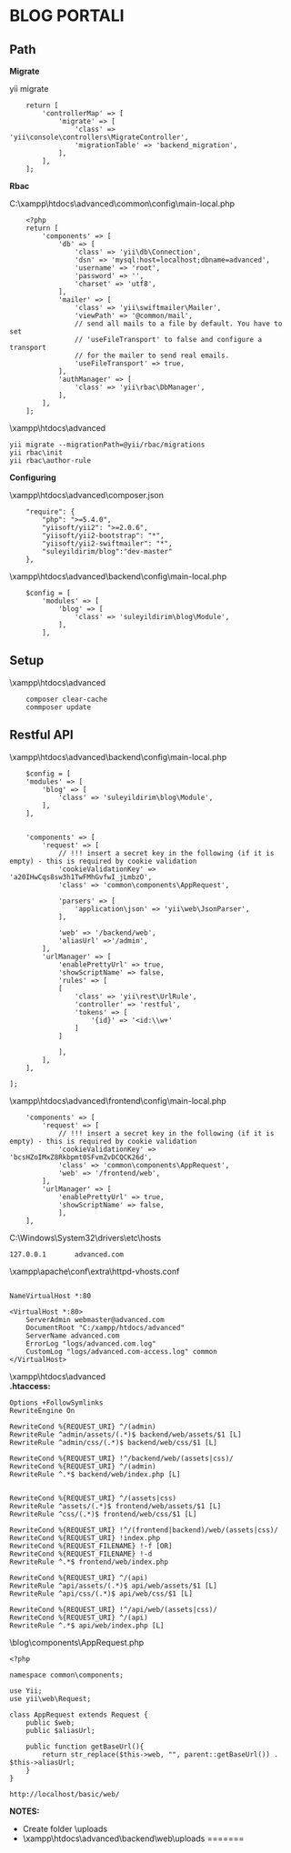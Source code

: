 BLOG PORTALI
============

Path
----


<b>Migrate</b>


yii migrate



```
	return [
		'controllerMap' => [
			'migrate' => [
				'class' => 'yii\console\controllers\MigrateController',
				'migrationTable' => 'backend_migration',
			],
		],
	];
```


<b>Rbac</b>

C:\xampp\htdocs\advanced\common\config\main-local.php
```
	<?php
	return [
		'components' => [
			'db' => [
				'class' => 'yii\db\Connection',
				'dsn' => 'mysql:host=localhost;dbname=advanced',
				'username' => 'root',
				'password' => '',
				'charset' => 'utf8',
			],
			'mailer' => [
				'class' => 'yii\swiftmailer\Mailer',
				'viewPath' => '@common/mail',
				// send all mails to a file by default. You have to set
				// 'useFileTransport' to false and configure a transport
				// for the mailer to send real emails.
				'useFileTransport' => true,
			],
			'authManager' => [
				'class' => 'yii\rbac\DbManager',
			],
		],
	];
```

\xampp\htdocs\advanced

```
yii migrate --migrationPath=@yii/rbac/migrations
yii rbac\init
yii rbac\author-rule

```

<b>Configuring</b>

\xampp\htdocs\advanced\composer.json

```
	"require": {
        "php": ">=5.4.0",
		"yiisoft/yii2": ">=2.0.6",
		"yiisoft/yii2-bootstrap": "*",
		"yiisoft/yii2-swiftmailer": "*",
		"suleyildirim/blog":"dev-master"
    },
```


\xampp\htdocs\advanced\backend\config\main-local.php

```	
	$config = [
		'modules' => [
			'blog' => [
				'class' => 'suleyildirim\blog\Module',
			],
		],
```


Setup
-----

\xampp\htdocs\advanced
```
	composer clear-cache
	commposer update
```

Restful API
-----------

\xampp\htdocs\advanced\backend\config\main-local.php

```	
	$config = [
    'modules' => [
        'blog' => [
            'class' => 'suleyildirim\blog\Module',
        ],
    ],
	

    'components' => [
        'request' => [
            // !!! insert a secret key in the following (if it is empty) - this is required by cookie validation
            'cookieValidationKey' => 'a20IHwCqs8sw3h1TwFMhGvfwI_jLmbzO',
            'class' => 'common\components\AppRequest',

            'parsers' => [
                'application\json' => 'yii\web\JsonParser',
            ],

            'web' => '/backend/web',
            'aliasUrl' =>'/admin',
        ],
        'urlManager' => [
            'enablePrettyUrl' => true,
            'showScriptName' => false,
            'rules' => [
            [
                'class' => 'yii\rest\UrlRule',
                'controller' => 'restful',
                'tokens' => [
                    '{id}' => '<id:\\w+'
                ]
            ]

            ],
        ],
    ],
    
];
```

\xampp\htdocs\advanced\frontend\config\main-local.php

```	
	'components' => [
        'request' => [
            // !!! insert a secret key in the following (if it is empty) - this is required by cookie validation
            'cookieValidationKey' => 'bcsHZoIMxZ8Rkbpmt0SFvmZvDCQCK26d',
            'class' => 'common\components\AppRequest',
            'web' => '/frontend/web',
        ],
        'urlManager' => [
            'enablePrettyUrl' => true,
            'showScriptName' => false,
            ],
    ],
```
C:\Windows\System32\drivers\etc\hosts


```
127.0.0.1       advanced.com
```

\xampp\apache\conf\extra\httpd-vhosts.conf

```

NameVirtualHost *:80

<VirtualHost *:80>
    ServerAdmin webmaster@advanced.com
    DocumentRoot "C:/xampp/htdocs/advanced"
    ServerName advanced.com
    ErrorLog "logs/advanced.com.log"
    CustomLog "logs/advanced.com-access.log" common
</VirtualHost>

```


\xampp\htdocs\advanced\
**.htaccess:**

```
Options +FollowSymlinks
RewriteEngine On

RewriteCond %{REQUEST_URI} ^/(admin)
RewriteRule ^admin/assets/(.*)$ backend/web/assets/$1 [L]
RewriteRule ^admin/css/(.*)$ backend/web/css/$1 [L]

RewriteCond %{REQUEST_URI} !^/backend/web/(assets|css)/
RewriteCond %{REQUEST_URI} ^/(admin)
RewriteRule ^.*$ backend/web/index.php [L]


RewriteCond %{REQUEST_URI} ^/(assets|css)
RewriteRule ^assets/(.*)$ frontend/web/assets/$1 [L]
RewriteRule ^css/(.*)$ frontend/web/css/$1 [L]

RewriteCond %{REQUEST_URI} !^/(frontend|backend)/web/(assets|css)/
RewriteCond %{REQUEST_URI} !index.php
RewriteCond %{REQUEST_FILENAME} !-f [OR]
RewriteCond %{REQUEST_FILENAME} !-d
RewriteRule ^.*$ frontend/web/index.php

RewriteCond %{REQUEST_URI} ^/(api)
RewriteRule ^api/assets/(.*)$ api/web/assets/$1 [L]
RewriteRule ^api/css/(.*)$ api/web/css/$1 [L]

RewriteCond %{REQUEST_URI} !^/api/web/(assets|css)/
RewriteCond %{REQUEST_URI} ^/(api)
RewriteRule ^.*$ api/web/index.php [L]
```

\blog\components\AppRequest.php

```
<?php

namespace common\components;

use Yii;
use yii\web\Request;

class AppRequest extends Request {
    public $web;
    public $aliasUrl;

    public function getBaseUrl(){ 	
        return str_replace($this->web, "", parent::getBaseUrl()) . $this->aliasUrl;
    }
}
```

~~~
http://localhost/basic/web/
~~~


**NOTES:**
- Create folder \uploads 
- \xampp\htdocs\advanced\backend\web\uploads
=======


